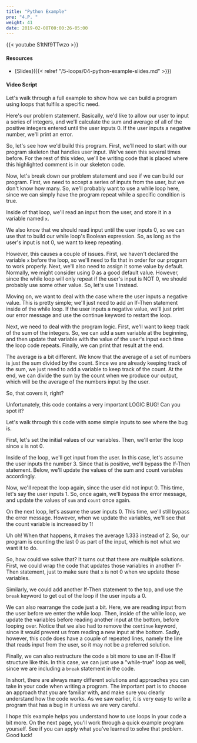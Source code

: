 ```yaml
---
title: "Python Example"
pre: "4.P. "
weight: 41
date: 2019-02-08T00:00:26-05:00
---
```


{{< youtube S1tNf9TTwzo >}}

#### Resources

* [Slides]({{< relref "/5-loops/04-python-example-slides.md" >}})

#### Video Script

Let's walk through a full example to show how we can build a program using loops that fulfils a specific need.

Here's our problem statement. Basically, we'd like to allow our user to input a series of integers, and we'll calculate the sum and average of all of the positive integers entered until the user inputs 0. If the user inputs a negative number, we'll print an error.

So, let's see how we'd build this program. First, we'll need to start with our program skeleton that handles user input. We've seen this several times before. For the rest of this video, we'll be writing code that is placed where this highlighted comment is in our skeleton code.

Now, let's break down our problem statement and see if we can build our program. First, we need to accept a series of inputs from the user, but we don't know how many. So, we'll probably want to use a while loop here, since we can simply have the program repeat while a specific condition is true.

Inside of that loop, we'll read an input from the user, and store it in a variable named `x`.

We also know that we should read input until the user inputs 0, so we can use that to build our while loop's Boolean expression. So, as long as the user's input is not 0, we want to keep repeating.

However, this causes a couple of issues. First, we haven't declared the variable `x` before the loop, so we'll need to fix that in order for our program to work properly. Next, we'll also need to assign it some value by default. Normally, we might consider using 0 as a good default value. However, since the while loop will only repeat if the user's input is NOT 0, we should probably use some other value. So, let's use 1 instead.

Moving on, we want to deal with the case where the user inputs a negative value. This is pretty simple; we'll just need to add an If-Then statement inside of the while loop. If the user inputs a negative value, we'll just print our error message and use the continue keyword to restart the loop.

Next, we need to deal with the program logic. First, we'll want to keep track of the sum of the integers. So, we can add a sum variable at the beginning, and then update that variable with the value of the user's input each time the loop code repeats. Finally, we can print that result at the end.

The average is a bit different. We know that the average of a set of numbers is just the sum divided by the count. Since we are already keeping track of the sum, we just need to add a variable to keep track of the count. At the end, we can divide the sum by the count when we produce our output, which will be the average of the numbers input by the user.

So, that covers it, right?

Unfortunately, this code contains a very important LOGIC BUG! Can you spot it?

Let's walk through this code with some simple inputs to see where the bug is.

First, let's set the initial values of our variables. Then, we'll enter the loop since `x` is not 0.

Inside of the loop, we'll get input from the user. In this case, let's assume the user inputs the number 3. Since that is positive, we'll bypass the If-Then statement. Below, we'll update the values of the sum and count variables accordingly.

Now, we'll repeat the loop again, since the user did not input 0. This time, let's say the user inputs 1. So, once again, we'll bypass the error message, and update the values of `sum` and `count` once again.

On the next loop, let's assume the user inputs 0. This time, we'll still bypass the error message. However, when we update the variables, we'll see that the count variable is increased by 1!

Uh oh! When that happens, it makes the average 1.333 instead of 2. So, our program is counting the last 0 as part of the input, which is not what we want it to do.

So, how could we solve that? It turns out that there are multiple solutions. First, we could wrap the code that updates those variables in another If-Then statement, just to make sure that `x` is not 0 when we update those variables.

Similarly, we could add another If-Then statement to the top, and use the `break` keyword to get out of the loop if the user inputs a 0.

We can also rearrange the code just a bit. Here, we are reading input from the user before we enter the while loop. Then, inside of the while loop, we update the variables before reading another input at the bottom, before looping over. Notice that we also had to remove the `continue` keyword, since it would prevent us from reading a new input at the bottom. Sadly, however, this code does have a couple of repeated lines, namely the line that reads input from the user, so it may not be a preferred solution.

Finally, we can also restructure the code a bit more to use an If-Else If structure like this. In this case, we can just use a "while-true" loop as well, since we are including a `break` statement in the code.

In short, there are always many different solutions and approaches you can take in your code when writing a program. The important part is to choose an approach that you are familiar with, and make sure you clearly understand how the code works. As we saw earlier, it is very easy to write a program that has a bug in it unless we are very careful.

I hope this example helps you understand how to use loops in your code a bit more. On the next page, you'll work through a quick example program yourself. See if you can apply what you've learned to solve that problem. Good luck!
